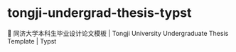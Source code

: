 # tongji-undergrad-thesis-typst
📄 同济大学本科生毕业设计论文模板 | Tongji University Undergraduate Thesis Template | Typst
